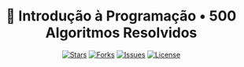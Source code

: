 <div align="center">

# 📘 Introdução à Programação • 500 Algoritmos Resolvidos  

[![Stars](https://img.shields.io/github/stars/carlos0ff/500-algoritmos-resolvidos?style=for-the-badge&color=yellow)](https://github.com/carlos0ff/500-algoritmos-resolvidos/stargazers)
[![Forks](https://img.shields.io/github/forks/carlos0ff/500-algoritmos-resolvidos?style=for-the-badge&color=blue)](https://github.com/carlos0ff/500-algoritmos-resolvidos/network/members)
[![Issues](https://img.shields.io/github/issues/carlos0ff/500-algoritmos-resolvidos?style=for-the-badge&color=green)](https://github.com/carlos0ff/500-algoritmos-resolvidos/issues)
[![License](https://img.shields.io/badge/LICENSE-MIT-green?style=for-the-badge)](LICENSE)

</div>
